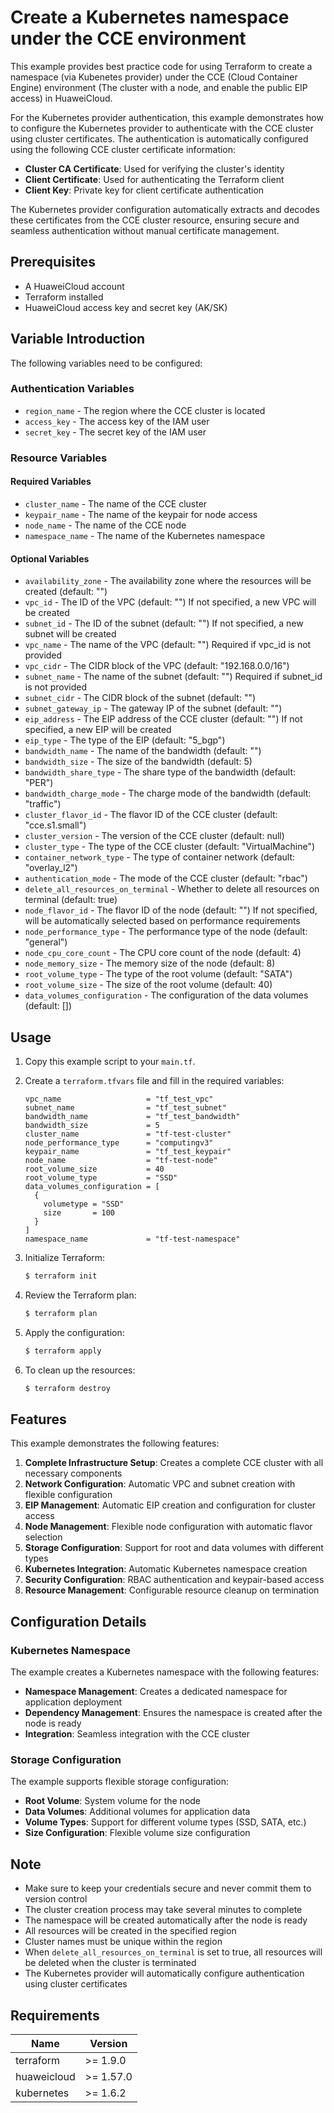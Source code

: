 # Create a Kubernetes namespace under the CCE environment

This example provides best practice code for using Terraform to create a namespace (via Kubenetes provider) under the
CCE (Cloud Container Engine) environment (The cluster with a node, and enable the public EIP access) in HuaweiCloud.

For the Kubernetes provider authentication, this example demonstrates how to configure the Kubernetes provider to
authenticate with the CCE cluster using cluster certificates.
The authentication is automatically configured using the following CCE cluster certificate information:

* **Cluster CA Certificate**: Used for verifying the cluster's identity
* **Client Certificate**: Used for authenticating the Terraform client
* **Client Key**: Private key for client certificate authentication

The Kubernetes provider configuration automatically extracts and decodes these certificates from the CCE cluster
resource, ensuring secure and seamless authentication without manual certificate management.

## Prerequisites

* A HuaweiCloud account
* Terraform installed
* HuaweiCloud access key and secret key (AK/SK)

## Variable Introduction

The following variables need to be configured:

### Authentication Variables

* `region_name` - The region where the CCE cluster is located
* `access_key` - The access key of the IAM user
* `secret_key` - The secret key of the IAM user

### Resource Variables

#### Required Variables

* `cluster_name` - The name of the CCE cluster
* `keypair_name` - The name of the keypair for node access
* `node_name` - The name of the CCE node
* `namespace_name` - The name of the Kubernetes namespace

#### Optional Variables

* `availability_zone` - The availability zone where the resources will be created (default: "")
* `vpc_id` - The ID of the VPC (default: "")
  If not specified, a new VPC will be created
* `subnet_id` - The ID of the subnet (default: "")
  If not specified, a new subnet will be created
* `vpc_name` - The name of the VPC (default: "")
  Required if vpc_id is not provided
* `vpc_cidr` - The CIDR block of the VPC (default: "192.168.0.0/16")
* `subnet_name` - The name of the subnet (default: "")
  Required if subnet_id is not provided
* `subnet_cidr` - The CIDR block of the subnet (default: "")
* `subnet_gateway_ip` - The gateway IP of the subnet (default: "")
* `eip_address` - The EIP address of the CCE cluster (default: "")
  If not specified, a new EIP will be created
* `eip_type` - The type of the EIP (default: "5_bgp")
* `bandwidth_name` - The name of the bandwidth (default: "")
* `bandwidth_size` - The size of the bandwidth (default: 5)
* `bandwidth_share_type` - The share type of the bandwidth (default: "PER")
* `bandwidth_charge_mode` - The charge mode of the bandwidth (default: "traffic")
* `cluster_flavor_id` - The flavor ID of the CCE cluster (default: "cce.s1.small")
* `cluster_version` - The version of the CCE cluster (default: null)
* `cluster_type` - The type of the CCE cluster (default: "VirtualMachine")
* `container_network_type` - The type of container network (default: "overlay_l2")
* `authentication_mode` - The mode of the CCE cluster (default: "rbac")
* `delete_all_resources_on_terminal` - Whether to delete all resources on terminal (default: true)
* `node_flavor_id` - The flavor ID of the node (default: "")
  If not specified, will be automatically selected based on performance requirements
* `node_performance_type` - The performance type of the node (default: "general")
* `node_cpu_core_count` - The CPU core count of the node (default: 4)
* `node_memory_size` - The memory size of the node (default: 8)
* `root_volume_type` - The type of the root volume (default: "SATA")
* `root_volume_size` - The size of the root volume (default: 40)
* `data_volumes_configuration` - The configuration of the data volumes (default: [])

## Usage

1. Copy this example script to your `main.tf`.

2. Create a `terraform.tfvars` file and fill in the required variables:

   ```hcl
   vpc_name                   = "tf_test_vpc"
   subnet_name                = "tf_test_subnet"
   bandwidth_name             = "tf_test_bandwidth"
   bandwidth_size             = 5
   cluster_name               = "tf-test-cluster"
   node_performance_type      = "computingv3"
   keypair_name               = "tf_test_keypair"
   node_name                  = "tf-test-node"
   root_volume_size           = 40
   root_volume_type           = "SSD"
   data_volumes_configuration = [
     {
       volumetype = "SSD"
       size       = 100
     }
   ]
   namespace_name             = "tf-test-namespace"
   ```

3. Initialize Terraform:

   ```bash
   $ terraform init
   ```

4. Review the Terraform plan:

   ```bash
   $ terraform plan
   ```

5. Apply the configuration:

   ```bash
   $ terraform apply
   ```

6. To clean up the resources:

   ```bash
   $ terraform destroy
   ```

## Features

This example demonstrates the following features:

1. **Complete Infrastructure Setup**: Creates a complete CCE cluster with all necessary components
2. **Network Configuration**: Automatic VPC and subnet creation with flexible configuration
3. **EIP Management**: Automatic EIP creation and configuration for cluster access
4. **Node Management**: Flexible node configuration with automatic flavor selection
5. **Storage Configuration**: Support for root and data volumes with different types
6. **Kubernetes Integration**: Automatic Kubernetes namespace creation
7. **Security Configuration**: RBAC authentication and keypair-based access
8. **Resource Management**: Configurable resource cleanup on termination

## Configuration Details

### Kubernetes Namespace

The example creates a Kubernetes namespace with the following features:

* **Namespace Management**: Creates a dedicated namespace for application deployment
* **Dependency Management**: Ensures the namespace is created after the node is ready
* **Integration**: Seamless integration with the CCE cluster

### Storage Configuration

The example supports flexible storage configuration:

* **Root Volume**: System volume for the node
* **Data Volumes**: Additional volumes for application data
* **Volume Types**: Support for different volume types (SSD, SATA, etc.)
* **Size Configuration**: Flexible volume size configuration

## Note

* Make sure to keep your credentials secure and never commit them to version control
* The cluster creation process may take several minutes to complete
* The namespace will be created automatically after the node is ready
* All resources will be created in the specified region
* Cluster names must be unique within the region
* When `delete_all_resources_on_terminal` is set to true, all resources will be deleted when the cluster is terminated
* The Kubernetes provider will automatically configure authentication using cluster certificates

## Requirements

| Name | Version |
|------|---------|
| terraform | >= 1.9.0 |
| huaweicloud | >= 1.57.0 |
| kubernetes | >= 1.6.2 |
